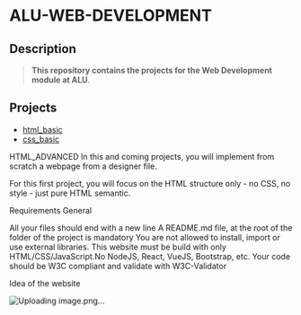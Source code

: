 # ALU-WEB-DEVELOPMENT

## Description

> **This repository contains the projects for the Web Development module at ALU**.

## Projects

* [html_basic](html_basic)
* [css_basic](css_basic)

HTML_ADVANCED
In this and coming projects, you will implement from scratch a webpage from a designer file.

For this first project, you will focus on the HTML structure only - no CSS, no style - just pure HTML semantic.

Requirements
General

All your files should end with a new line
A README.md file, at the root of the folder of the project is mandatory
You are not allowed to install, import or use external libraries. This website must be build with only HTML/CSS/JavaScript.No NodeJS, React, VueJS, Bootstrap, etc.
Your code should be W3C compliant and validate with W3C-Validator

Idea of the website

![Uploading image.png…]()
